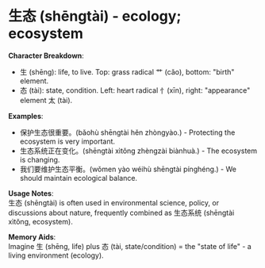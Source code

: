 # **生态 (shēngtài) - ecology; ecosystem**

**Character Breakdown**:  
- 生 (shēng): life, to live. Top: grass radical 艹 (cǎo), bottom: "birth" element.  
- 态 (tài): state, condition. Left: heart radical 忄(xīn), right: "appearance" element 太 (tài).

**Examples**:  
- 保护生态很重要。(bǎohù shēngtài hěn zhòngyào.) - Protecting the ecosystem is very important.  
- 生态系统正在变化。(shēngtài xìtǒng zhèngzài biànhuà.) - The ecosystem is changing.  
- 我们要维护生态平衡。(wǒmen yào wéihù shēngtài pínghéng.) - We should maintain ecological balance.

**Usage Notes**:  
生态 (shēngtài) is often used in environmental science, policy, or discussions about nature, frequently combined as 生态系统 (shēngtài xìtǒng, ecosystem).

**Memory Aids**:  
Imagine 生 (shēng, life) plus 态 (tài, state/condition) = the "state of life" - a living environment (ecology).